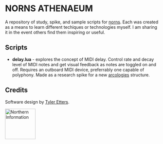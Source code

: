# NORNS ATHENAEUM

A repository of study, spike, and sample scripts for [norns](https://monome.org/docs/norns/). Each was created as a means to learn different techiques or technologies myself. I am sharing it in the event others find them inspiring or useful.

## Scripts

- **delay.lua** - explores the concept of MIDI delay. Control rate and decay level of MIDI notes and get visual feedback as notes are toggled on and off. Requires an outboard MIDI device, preferrably one capable of polyphony. Made as a research spike for a new [arcologies](https://github.com/tyleretters/arcologies) structure.

## Credits

Software design by [Tyler Etters](https://nor.the-rn.info).

<a href="https://nor.the-rn.info"><img src="https://tyleretters.github.io/arcologies-docs/assets/images/northern-information.svg" alt="Northern Information" width="100"/></a>
